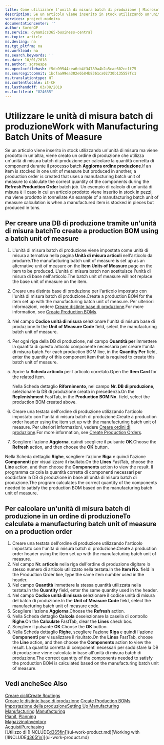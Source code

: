 ```yaml
---
title: Come utilizzare l'unità di misura batch di produzione | Microsoft Docs
description: Se un articolo viene inserito in stock utilizzando un'unità di misura ma viene prodotto in un'altra, l'ordine di produzione deve utilizzare un'unità di misura batch di produzione per calcolare la quantità corretta di componenti. Un esempio di calcolo di un'unità di misura è il caso in cui un articolo prodotto viene inserito in stock in pezzi, ma viene prodotto in tonnellate.
services: project-madeira
documentationcenter: ''
author: SorenGP
ms.service: dynamics365-business-central
ms.topic: article
ms.devlang: na
ms.tgt_pltfrm: na
ms.workload: na
ms.search.keywords: ''
ms.date: 10/01/2018
ms.author: sgroespe
ms.openlocfilehash: f5db99544cea6cb4f34789a4b2a5cae602cc1f75
ms.sourcegitcommit: 1bcfaa99ea302e6b84b8361ca02730b135557fc1
ms.translationtype: HT
ms.contentlocale: it-CH
ms.lasthandoff: 03/08/2019
ms.locfileid: "824685"
---
```

# <a name="work-with-manufacturing-batch-units-of-measure"></a><span data-ttu-id="c8a86-104">Utilizzare le unità di misura batch di produzione</span><span class="sxs-lookup"><span data-stu-id="c8a86-104">Work with Manufacturing Batch Units of Measure</span></span>
<span data-ttu-id="c8a86-105">Se un articolo viene inserito in stock utilizzando un'unità di misura ma viene prodotto in un'altra, viene creato un ordine di produzione che utilizza un'unità di misura batch di produzione per calcolare la quantità corretta di componenti durante il processo batch **Aggiorna ordine produzione**.</span><span class="sxs-lookup"><span data-stu-id="c8a86-105">If an item is stocked in one unit of measure but produced in another, a production order is created that uses a manufacturing batch unit of measure to calculate the correct quantity of the components during the **Refresh Production Order** batch job.</span></span> <span data-ttu-id="c8a86-106">Un esempio di calcolo di un'unità di misura è il caso in cui un articolo prodotto viene inserito in stock in pezzi, ma viene prodotto in tonnellate.</span><span class="sxs-lookup"><span data-stu-id="c8a86-106">An example of a manufacturing batch unit of measure calculation is when a manufactured item is stocked in pieces but produced in tons.</span></span>  

## <a name="to-create-a-production-bom-using-a-batch-unit-of-measure"></a><span data-ttu-id="c8a86-107">Per creare una DB di produzione tramite un'unità di misura batch</span><span class="sxs-lookup"><span data-stu-id="c8a86-107">To create a production BOM using a batch unit of measure</span></span>  
1.  <span data-ttu-id="c8a86-108">L'unità di misura batch di produzione viene impostata come unità di misura alternativa nella pagina **Unità di misura articoli** nell'articolo da produrre.</span><span class="sxs-lookup"><span data-stu-id="c8a86-108">The manufacturing batch unit of measure is set up as an alternative unit of measure on the **Item Units of Measure** page on the item to be produced.</span></span> <span data-ttu-id="c8a86-109">L'unità di misura batch non sostituisce l'unità di misura di base nell'articolo.</span><span class="sxs-lookup"><span data-stu-id="c8a86-109">The batch unit of measure will not replace the base unit of measure on the item.</span></span>  
2.  <span data-ttu-id="c8a86-110">Creare una distinta base di produzione per l'articolo impostato con l'unità di misura batch di produzione.</span><span class="sxs-lookup"><span data-stu-id="c8a86-110">Create a production BOM for the item set up with the manufacturing batch unit of measure.</span></span> <span data-ttu-id="c8a86-111">Per ulteriori informazioni, vedere [Creare distinte base di produzione](production-how-to-create-production-boms.md).</span><span class="sxs-lookup"><span data-stu-id="c8a86-111">For more information, see [Create Production BOMs](production-how-to-create-production-boms.md).</span></span>  
3.  <span data-ttu-id="c8a86-112">Nel campo **Codice unità di misura** selezionare l'unità di misura base di produzione.</span><span class="sxs-lookup"><span data-stu-id="c8a86-112">In the **Unit of Measure Code** field, select the manufacturing batch unit of measure.</span></span>  
4.  <span data-ttu-id="c8a86-113">Per ogni riga della DB di produzione, nel campo **Quantità per** immettere la quantità di questo articolo componente necessaria per creare l'unità di misura batch.</span><span class="sxs-lookup"><span data-stu-id="c8a86-113">For each production BOM line, in the **Quantity Per** field, enter the quantity of this component item that is required to create this batch unit of measure.</span></span>  
5.  <span data-ttu-id="c8a86-114">Aprire la **Scheda articolo** per l'articolo correlato.</span><span class="sxs-lookup"><span data-stu-id="c8a86-114">Open the **Item Card** for the related item.</span></span>  

    <span data-ttu-id="c8a86-115">Nella Scheda dettaglio **Rifornimento**, nel campo **Nr. DB di produzione**, selezionare la DB di produzione creata in precedenza.</span><span class="sxs-lookup"><span data-stu-id="c8a86-115">On the **Replenishment** FastTab, in the **Production BOM No.** field, select the production BOM created above.</span></span>  
6.  <span data-ttu-id="c8a86-116">Creare una testata dell'ordine di produzione utilizzando l'articolo impostato con l'unità di misura batch di produzione.</span><span class="sxs-lookup"><span data-stu-id="c8a86-116">Create a production order header using the item set up with the manufacturing batch unit of measure.</span></span> <span data-ttu-id="c8a86-117">Per ulteriori informazioni, vedere [Creare ordini di produzione](production-how-to-create-production-orders.md).</span><span class="sxs-lookup"><span data-stu-id="c8a86-117">For more information, see [Create Production Orders](production-how-to-create-production-orders.md).</span></span>  
7.  <span data-ttu-id="c8a86-118">Scegliere l'azione **Aggiorna**, quindi scegliere il pulsante **OK**.</span><span class="sxs-lookup"><span data-stu-id="c8a86-118">Choose the **Refresh** action, and then choose  the **OK** button.</span></span>  

<span data-ttu-id="c8a86-119">Nella Scheda dettaglio **Righe**, scegliere l'azione **Riga** e quindi l'azione **Componenti** per visualizzare il risultato.</span><span class="sxs-lookup"><span data-stu-id="c8a86-119">On the **Lines** FastTab, choose the **Line** action, and then choose the **Components** action to view the result.</span></span> <span data-ttu-id="c8a86-120">Il programma calcola la quantità corretta di componenti necessari per soddisfare la DB di produzione in base all'unità di misura batch di produzione.</span><span class="sxs-lookup"><span data-stu-id="c8a86-120">The program calculates the correct quantity of the components needed to satisfy the production BOM based on the manufacturing batch unit of measure.</span></span>  

## <a name="to-calculate-a-manufacturing-batch-unit-of-measure-on-a-production-order"></a><span data-ttu-id="c8a86-121">Per calcolare un'unità di misura batch di produzione in un ordine di produzione</span><span class="sxs-lookup"><span data-stu-id="c8a86-121">To calculate a manufacturing batch unit of measure on a production order</span></span>  
1.  <span data-ttu-id="c8a86-122">Creare una testata dell'ordine di produzione utilizzando l'articolo impostato con l'unità di misura batch di produzione.</span><span class="sxs-lookup"><span data-stu-id="c8a86-122">Create a production order header using the item set up with the manufacturing batch unit of measure.</span></span>  
2.  <span data-ttu-id="c8a86-123">Nel campo **Nr. articolo** nella riga dell'ordine di produzione digitare lo stesso numero di articolo utilizzato nella testata.</span><span class="sxs-lookup"><span data-stu-id="c8a86-123">In the **Item No.** field in the Production Order line, type the same item number used in the header.</span></span>  
3.  <span data-ttu-id="c8a86-124">Nel campo **Quantità** immettere la stessa quantità utilizzata nella testata.</span><span class="sxs-lookup"><span data-stu-id="c8a86-124">In the **Quantity** field, enter the same quantity used in the header.</span></span>  
4.  <span data-ttu-id="c8a86-125">Nel campo **Codice unità di misura** selezionare il codice unità di misura del batch di produzione.</span><span class="sxs-lookup"><span data-stu-id="c8a86-125">In the **Unit of Measure Code** field, select the manufacturing batch unit of measure code.</span></span>  
5.  <span data-ttu-id="c8a86-126">Scegliere l'azione **Aggiorna**.</span><span class="sxs-lookup"><span data-stu-id="c8a86-126">Choose the **Refresh** action.</span></span>
6.  <span data-ttu-id="c8a86-127">Nella Scheda dettaglio **Calcola** deselezionare la casella di controllo **Righe**.</span><span class="sxs-lookup"><span data-stu-id="c8a86-127">On the **Calculate** FastTab, clear the **Lines** check box.</span></span>  
7.  <span data-ttu-id="c8a86-128">Scegliere il pulsante **OK**.</span><span class="sxs-lookup"><span data-stu-id="c8a86-128">Choose the **OK** button.</span></span>  
8.  <span data-ttu-id="c8a86-129">Nella Scheda dettaglio **Righe**, scegliere l'azione **Riga** e quindi l'azione **Componenti** per visualizzare il risultato.</span><span class="sxs-lookup"><span data-stu-id="c8a86-129">On the **Lines** FastTab, choose the **Line** action, and then choose the **Components** action to view the result.</span></span> <span data-ttu-id="c8a86-130">La quantità corretta di componenti necessari per soddisfare la DB di produzione viene calcolata in base all'unità di misura batch di produzione.</span><span class="sxs-lookup"><span data-stu-id="c8a86-130">The correct quantity of the components needed to satisfy the production BOM is calculated based on the manufacturing batch unit of measure.</span></span>  

## <a name="see-also"></a><span data-ttu-id="c8a86-131">Vedi anche</span><span class="sxs-lookup"><span data-stu-id="c8a86-131">See Also</span></span>  
[<span data-ttu-id="c8a86-132">Creare cicli</span><span class="sxs-lookup"><span data-stu-id="c8a86-132">Create Routings</span></span>](production-how-to-create-routings.md)  
<span data-ttu-id="c8a86-133">[Creare le distinte base di produzione](production-how-to-create-production-boms.md)   </span><span class="sxs-lookup"><span data-stu-id="c8a86-133">[Create Production BOMs](production-how-to-create-production-boms.md)   </span></span>  
[<span data-ttu-id="c8a86-134">Impostazione della produzione</span><span class="sxs-lookup"><span data-stu-id="c8a86-134">Setting Up Manufacturing</span></span>](production-configure-production-processes.md)  
<span data-ttu-id="c8a86-135">[Manufacturing](production-manage-manufacturing.md)  </span><span class="sxs-lookup"><span data-stu-id="c8a86-135">[Manufacturing](production-manage-manufacturing.md)  </span></span>  
<span data-ttu-id="c8a86-136">[Pianif.](production-planning.md) </span><span class="sxs-lookup"><span data-stu-id="c8a86-136">[Planning](production-planning.md) </span></span>  
[<span data-ttu-id="c8a86-137">Magazzino</span><span class="sxs-lookup"><span data-stu-id="c8a86-137">Inventory</span></span>](inventory-manage-inventory.md)  
[<span data-ttu-id="c8a86-138">Acquisti</span><span class="sxs-lookup"><span data-stu-id="c8a86-138">Purchasing</span></span>](purchasing-manage-purchasing.md)  
<span data-ttu-id="c8a86-139">[Utilizzo di [!INCLUDE[d365fin](includes/d365fin_md.md)]](ui-work-product.md)</span><span class="sxs-lookup"><span data-stu-id="c8a86-139">[Working with [!INCLUDE[d365fin](includes/d365fin_md.md)]](ui-work-product.md)</span></span>  
